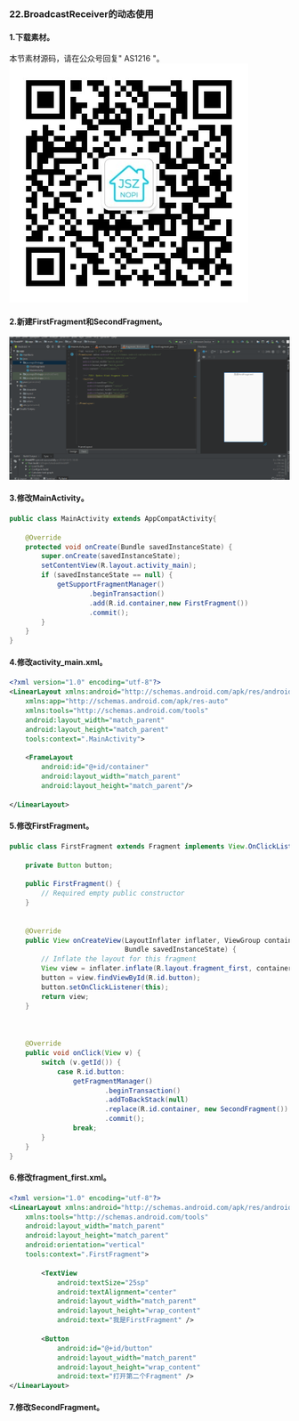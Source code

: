 ### 22.BroadcastReceiver的动态使用
#### 1.下载素材。
本节素材源码，请在公众号回复" AS1216 "。
![title](https://raw.githubusercontent.com/JSZNopi/JSZImage/master/gitnote/2019/10/30/WXCODE-1572446034519.jpeg)

#### 2.新建FirstFragment和SecondFragment。
![title](https://raw.githubusercontent.com/JSZNopi/JSZImage/master/gitnote/2019/12/16/1-1576479722241.gif)

#### 3.修改MainActivity。
```java
public class MainActivity extends AppCompatActivity{

    @Override
    protected void onCreate(Bundle savedInstanceState) {
        super.onCreate(savedInstanceState);
        setContentView(R.layout.activity_main);
        if (savedInstanceState == null) {
            getSupportFragmentManager()
                    .beginTransaction()
                    .add(R.id.container,new FirstFragment())
                    .commit();
        }
    }
}
```

#### 4.修改activity_main.xml。
```xml
<?xml version="1.0" encoding="utf-8"?>
<LinearLayout xmlns:android="http://schemas.android.com/apk/res/android"
    xmlns:app="http://schemas.android.com/apk/res-auto"
    xmlns:tools="http://schemas.android.com/tools"
    android:layout_width="match_parent"
    android:layout_height="match_parent"
    tools:context=".MainActivity">

    <FrameLayout
        android:id="@+id/container"
        android:layout_width="match_parent"
        android:layout_height="match_parent"/>

</LinearLayout>
```

#### 5.修改FirstFragment。
```java
public class FirstFragment extends Fragment implements View.OnClickListener {

    private Button button;

    public FirstFragment() {
        // Required empty public constructor
    }


    @Override
    public View onCreateView(LayoutInflater inflater, ViewGroup container,
                             Bundle savedInstanceState) {
        // Inflate the layout for this fragment
        View view = inflater.inflate(R.layout.fragment_first, container, false);
        button = view.findViewById(R.id.button);
        button.setOnClickListener(this);
        return view;
    }



    @Override
    public void onClick(View v) {
        switch (v.getId()) {
            case R.id.button:
                getFragmentManager()
                        .beginTransaction()
                        .addToBackStack(null)
                        .replace(R.id.container, new SecondFragment())
                        .commit();
                break;
        }
    }
}
```
#### 6.修改fragment_first.xml。
```xml
<?xml version="1.0" encoding="utf-8"?>
<LinearLayout xmlns:android="http://schemas.android.com/apk/res/android"
    xmlns:tools="http://schemas.android.com/tools"
    android:layout_width="match_parent"
    android:layout_height="match_parent"
    android:orientation="vertical"
    tools:context=".FirstFragment">

        <TextView
            android:textSize="25sp"
            android:textAlignment="center"
            android:layout_width="match_parent"
            android:layout_height="wrap_content"
            android:text="我是FirstFragment" />

        <Button
            android:id="@+id/button"
            android:layout_width="match_parent"
            android:layout_height="wrap_content"
            android:text="打开第二个Fragment" />
</LinearLayout>
```
#### 7.修改SecondFragment。
```java

```
